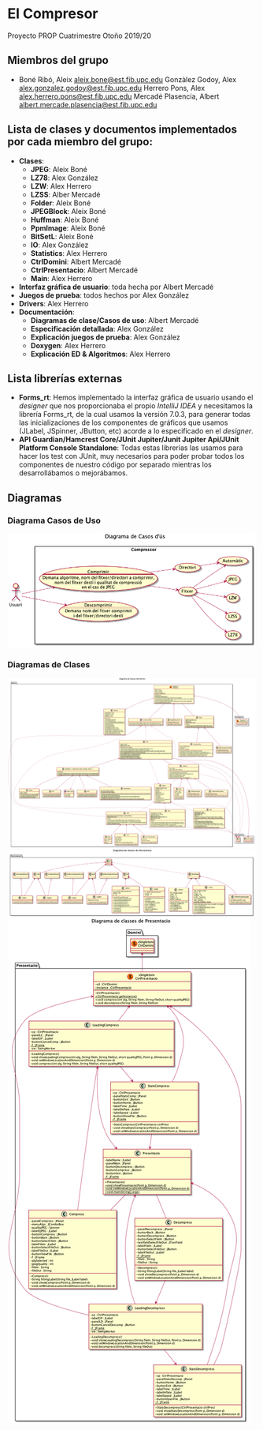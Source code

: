 # El Compresor

Proyecto PROP Cuatrimestre Otoño 2019/20

## Miembros del grupo

- Boné Ribó, Aleix <aleix.bone@est.fib.upc.edu> Gonzàlez Godoy, Alex
  <alex.gonzalez.godoy@est.fib.upc.edu> Herrero Pons, Alex
  <alex.herrero.pons@est.fib.upc.edu> Mercadé Plasencia, Albert
  <albert.mercade.plasencia@est.fib.upc.edu>

## Lista de clases y documentos implementados por cada miembro del grupo:

- **Clases**:
  - **JPEG**: Aleix Boné
  - **LZ78**: Alex González
  - **LZW**: Alex Herrero
  - **LZSS**: Alber Mercadé
  - **Folder**: Aleix Boné
  - **JPEGBlock**: Aleix Boné
  - **Huffman**: Aleix Boné
  - **PpmImage**: Aleix Boné
  - **BitSetL**: Aleix Boné
  - **IO**: Alex González
  - **Statistics**: Alex Herrero
  - **CtrlDomini**: Albert Mercadé
  - **CtrlPresentacio**:  Albert Mercadé
  - **Main**: Alex Herrero
- **Interfaz gráfica de usuario**: toda hecha por Albert Mercadé
- **Juegos de prueba**: todos hechos por Alex González
- **Drivers**: Alex Herrero
- **Documentación**:
  - **Diagramas de clase/Casos de uso**: Albert Mercadé
  - **Especificación detallada**: Alex González
  - **Explicación juegos de prueba**: Alex González
  - **Doxygen**: Alex Herrero
  - **Explicación ED & Algoritmos**: Alex Herrero

## Lista librerías externas

- **Forms_rt**: Hemos implementado la interfaz gráfica de usuario usando el
*designer* que nos proporcionaba el propio *IntelliJ IDEA* y necesitamos la
librería Forms_rt, de la cual usamos la versión 7.0.3, para generar todas las
inicializaciones de los componentes de gráficos que usamos (JLabel, JSpinner,
JButton, etc) acorde a lo especificado en el *designer*.
- **API Guardian/Hamcrest Core/JUnit Jupiter/Junit Jupiter Api/JUnit Platform
Console Standalone**: Todas estas librerías las usamos para hacer los test con
JUnit, muy necesarios para poder probar todos los componentes de nuestro
código por separado mientras los desarrollábamos o mejorábamos.

## Diagramas

### Diagrama Casos de Uso

![Diagrama Casos d'us](doc/UML/CasosUs.png)

### Diagramas de Clases

![Diagrama Clases Domini](doc/UML/DiagramaClassesDomini.png)
![Diagrama Clases Persistencia](doc/UML/DiagramaClassesPersistencia.png)
![Diagrama Clases Presentacio](doc/UML/DiagramaClassesPresentacio.png)

